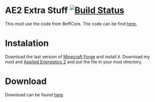 AE2 Extra Stuff [![Build Status](https://drone.io/github.com/DrummerMC/AE2-Addons/status.png)](https://drone.io/github.com/DrummerMC/AE2-Addons/files)
==========

This mod use the code from BeffCore. The code can be find <a href="https://github.com/erogenousbeef/BeefCore/">here.</a>

Instalation
==========
Download the last version of <a href="http://files.minecraftforge.net/">Minecraft Forge</a> and install it. Download my mod and <a href="http://ae2.ae-mod.info/">Applied Energistics 2</a> and put the file in your mod directory.


Download
==========

Download can be found <a href="https://drone.io/github.com/DrummerMC/AE2-Addons/files">here</a>.

